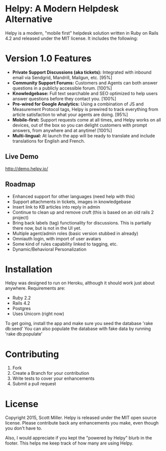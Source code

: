 Helpy: A Modern Helpdesk Alternative
====================================

Helpy is a modern, "mobile first" helpdesk solution written in Ruby on Rails 4.2 and released under the MIT license. It includes the following:

Version 1.0 Features
========

- **Private Support Discussions (aka tickets):**
Integrated with inbound email via Sendgrid, Mandrill, Mailgun, etc. [95%]
- **Community Support Forums:** Customers and Agents can both answer questions in a publicly accessible forum. [100%]
- **Knowledgebase:** Full text searchable and SEO optimized to help users answer questions before they contact you. [100%]
- **Pre-wired for Google Analytics:**  Using a combination of JS and Measurement Protocol tags, Helpy is prewired to track everything from article satisfaction to what your agents are doing. [95%]
- **Mobile-first:** Support requests come at all times, and Helpy works on all devices, out of the box so you can delight customers with prompt answers, from anywhere and at anytime! [100%]
- **Multi-lingual:** At launch the app will be ready to translate and include translations for English and French.

Live Demo
---------

http://demo.helpy.io/


Roadmap
-------

- Enhanced support for other languages (need help with this)
- Support attachments in tickets, images in knowledgebase
- Insert link to KB articles into reply in admin
- Continue to clean up and remove cruft (this is based on an old rails 2 project)
- Bring back labels (tag) functionality for discussions.  This is partially there now, but is not in the UI yet.
- Multiple agent/admin roles (basic version stubbed in already)
- Omniauth login, with import of user avatars
- Some kind of rules capability linked to tagging, etc.
- Dynamic/Behavioral Personalization


Installation
============

Helpy was designed to run on Heroku, although it should work just about anywhere. Requirements are:

- Ruby 2.2
- Rails 4.2
- Postgres
- Uses Unicorn (right now)

To get going, install the app and make sure you seed the database 'rake db:seed'
You can also populate the database with fake data by running 'rake db:populate'


Contributing
============

1. Fork
2. Create a Branch for your contribution
3. Write tests to cover your enhancements
4. Submit a pull request




License
=======

Copyright 2015, Scott Miller. Helpy is released under the MIT open source license.  Please contribute back any enhancements you make, even though you don't have to.  

Also, I would appreciate if you kept the "powered by Helpy" blurb in the footer.  This helps me keep track of how many are using Helpy.
